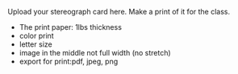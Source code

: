 Upload your stereograph card here. Make a print of it for the class.

* The print paper: 1lbs thickness
* color print
* letter size
* image in the middle not full width (no stretch)
* export for print:pdf, jpeg, png
